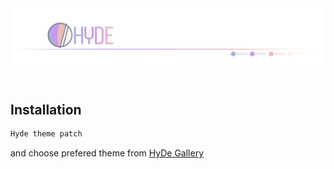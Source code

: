 <div align = center><img src="https://raw.githubusercontent.com/prasanthrangan/hyprdots/main/Source/assets/hyde_banner.png"><br><br></div>

## Installation

```sh
Hyde theme patch
```
and choose prefered theme from [HyDe Gallery](https://github.com/kRHYME7/hyde-gallery)
